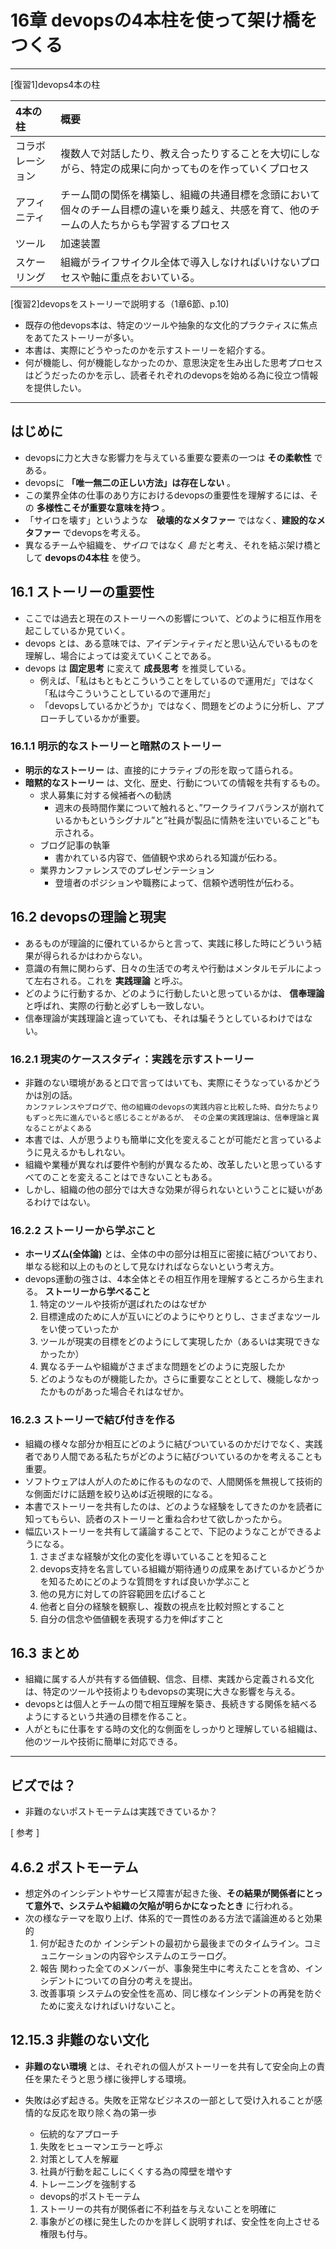 # 16章 devopsの4本柱を使って架け橋をつくる
---
[復習1]devops4本の柱  

| 4本の柱 | 概要 |
|:--|:--|
|コラボレーション |複数人で対話したり、教え合ったりすることを大切にしながら、特定の成果に向かってものを作っていくプロセス |
|アフィニティ |チーム間の関係を構築し、組織の共通目標を念頭において個々のチーム目標の違いを乗り越え、共感を育て、他のチームの人たちからも学習するプロセス |
|ツール |加速装置 |
|スケーリング |組織がライフサイクル全体で導入しなければいけないプロセスや軸に重点をおいている。 |

[復習2]devopsをストーリーで説明する（1章6節、p.10)
- 既存の他devops本は、特定のツールや抽象的な文化的プラクティスに焦点をあてたストーリーが多い。
- 本書は、実際にどうやったのかを示すストーリーを紹介する。
- 何が機能し、何が機能しなかったのか、意思決定を生み出した思考プロセスはどうだったのかを示し、読者それぞれのdevopsを始める為に役立つ情報を提供したい。
---

## はじめに
- devopsに力と大きな影響力を与えている重要な要素の一つは **その柔軟性** である。
- devopsに **「唯一無二の正しい方法」は存在しない** 。
- この業界全体の仕事のあり方におけるdevopsの重要性を理解するには、その **多様性こそが重要な意味を持つ** 。
- 「サイロを壊す」というような　**破壊的なメタファー** ではなく、**建設的なメタファー** でdevopsを考える。
- 異なるチームや組織を、*サイロ* ではなく *島* だと考え、それを結ぶ架け橋として **devopsの4本柱** を使う。


## 16.1 ストーリーの重要性
- ここでは過去と現在のストーリーへの影響について、どのように相互作用を起こしているか見ていく。
- devops とは、ある意味では、アイデンティティだと思い込んでいるものを理解し、場合によっては変えていくことである。
- devops は **固定思考** に変えて **成長思考** を推奨している。
  - 例えば、「私はもともとこういうことをしているので運用だ」ではなく 「私は今こういうことしているので運用だ」
  - 「devopsしているかどうか」ではなく、問題をどのように分析し、アプローチしているかが重要。

### 16.1.1 明示的なストーリーと暗黙のストーリー
- **明示的なストーリー** は、直接的にナラティブの形を取って語られる。
- **暗黙的なストーリー** は、文化、歴史、行動についての情報を共有するもの。
  - 求人募集に対する候補者への勧誘
    - 週末の長時間作業について触れると、”ワークライフバランスが崩れているかもというシグナル”と”社員が製品に情熱を注いでいること”も示される。
  - ブログ記事の執筆
    - 書かれている内容で、価値観や求められる知識が伝わる。
  - 業界カンファレンスでのプレゼンテーション
    - 登壇者のポジションや職務によって、信頼や透明性が伝わる。


## 16.2 devopsの理論と現実
- あるものが理論的に優れているからと言って、実践に移した時にどういう結果が得られるかはわからない。
- 意識の有無に関わらず、日々の生活での考えや行動はメンタルモデルによって左右される。これを **実践理論** と呼ぶ。
- どのように行動するか、どのように行動したいと思っているかは、 **信奉理論** と呼ばれ、実際の行動と必ずしも一致しない。
- 信奉理論が実践理論と違っていても、それは騙そうとしているわけではない。

### 16.2.1 現実のケーススタディ：実践を示すストーリー
- 非難のない環境があると口で言ってはいても、実際にそうなっているかどうかは別の話。  
`カンファレンスやブログで、他の組織のdevopsの実践内容と比較した時、自分たちよりもずっと先に進んでいると感じることがあるが、
その企業の実践理論は、信奉理論と異なることがよくある`
- 本書では、人が思うよりも簡単に文化を変えることが可能だと言っているように見えるかもしれない。
- 組織や業種が異なれば要件や制約が異なるため、改革したいと思っているすべてのことを変えることはできないこともある。
- しかし、組織の他の部分では大きな効果が得られないということに疑いがあるわけではない。

### 16.2.2 ストーリーから学ぶこと
- **ホーリズム(全体論)** とは、全体の中の部分は相互に密接に結びついており、単なる総和以上のものとして見なければならないという考え方。
- devops運動の強さは、4本全体とその相互作用を理解するところから生まれる。
  **ストーリーから学べること**  
  1. 特定のツールや技術が選ばれたのはなぜか
  1. 目標達成のために人が互いにどのようにやりとりし、さまざまなツールをい使っていったか
  1. ツールが現実の目標をどのようにして実現したか（あるいは実現できなかったか）
  1. 異なるチームや組織がさまざまな問題をどのように克服したか
  1. どのようなものが機能したか。さらに重要なこととして、機能しなかったかものがあった場合それはなぜか。

### 16.2.3 ストーリーで結び付きを作る
- 組織の様々な部分か相互にどのように結びついているのかだけでなく、実践者であり人間である私たちがどのように結びついているのかを考えることも重要。
- ソフトウェアは人が人のために作るものなので、人間関係を無視して技術的な側面だけに話題を絞り込めば近視眼的になる。
- 本書でストーリーを共有したのは、どのような経験をしてきたのかを読者に知ってもらい、読者のストーリーと重ね合わせて欲しかったから。
- 幅広いストーリーを共有して議論することで、下記のようなことができるようになる。
  1. さまざまな経験が文化の変化を導いていることを知ること
  1. devops支持を名言している組織が期待通りの成果をあげているかどうかを知るためにどのような質問をすれば良いか学ぶこと
  1. 他の見方に対しての許容範囲を広げること
  1. 他者と自分の経験を観察し、複数の視点を比較対照とすること
  1. 自分の信念や価値観を表現する力を伸ばすこと


## 16.3 まとめ
- 組織に属する人が共有する価値観、信念、目標、実践から定義される文化は、特定のツールや技術よりもdevopsの実現に大きな影響を与える。
- devopsとは個人とチームの間で相互理解を築き、長続きする関係を結べるようにするという共通の目標を作ること。
- 人がともに仕事をする時の文化的な側面をしっかりと理解している組織は、他のツールや技術に簡単に対応できる。

---
## ビズでは？
- 非難のないポストモーテムは実践できているか？

[ 参考 ]
## 4.6.2 ポストモーテム
- 想定外のインシデントやサービス障害が起きた後、**その結果が関係者にとって意外で、システムや組織の欠陥が明らかになったとき** に行われる。
- 次の様なテーマを取り上げ、体系的で一貫性のある方法で議論進めると効果的
  1. 何が起きたのか
    インシデントの最初から最後までのタイムライン。コミュニケーションの内容やシステムのエラーログ。
  1. 報告
    関わった全てのメンバーが、事象発生中に考えたことを含め、インシデントについての自分の考えを提出。
  1. 改善事項
    システムの安全性を高め、同じ様なインシデントの再発を防ぐために変えなければいけないこと。

## 12.15.3 非難のない文化
- **非難のない環境** とは、それぞれの個人がストーリーを共有して安全向上の責任を果たそうと思う様に後押しする環境。
- 失敗は必ず起きる。失敗を正常なビジネスの一部として受け入れることが感情的な反応を取り除く為の第一歩

  - 伝統的なアプローチ
  1. 失敗をヒューマンエラーと呼ぶ
  1. 対策として人を解雇
  1. 社員が行動を起こしにくくする為の障壁を増やす
  1. トレーニングを強制する
  
  - devops的ポストモーテム
  1. ストーリーの共有が関係者に不利益を与えないことを明確に
  1. 事象がどの様に発生したのかを詳しく説明すれば、安全性を向上させる権限も付与。
